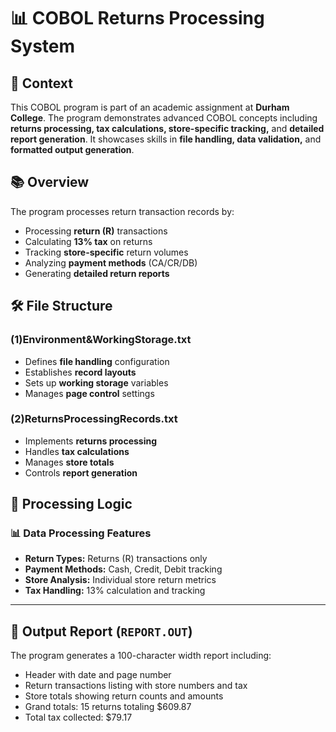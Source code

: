 # 📊 COBOL Returns Processing System

## 🏫 Context 
This COBOL program is part of an academic assignment at **Durham College**. The program demonstrates advanced COBOL concepts including **returns processing, tax calculations, store-specific tracking,** and **detailed report generation**. It showcases skills in **file handling, data validation,** and **formatted output generation**.

## 📚 Overview
The program processes return transaction records by:
- Processing **return (R)** transactions
- Calculating **13% tax** on returns
- Tracking **store-specific** return volumes
- Analyzing **payment methods** (CA/CR/DB)
- Generating **detailed return reports**

## 🛠 File Structure

### **(1)Environment&WorkingStorage.txt**
- Defines **file handling** configuration
- Establishes **record layouts**
- Sets up **working storage** variables
- Manages **page control** settings

### **(2)ReturnsProcessingRecords.txt**
- Implements **returns processing**
- Handles **tax calculations**
- Manages **store totals**
- Controls **report generation**

## 🧮 Processing Logic

### 📊 Data Processing Features
- **Return Types:** Returns (R) transactions only
- **Payment Methods:** Cash, Credit, Debit tracking
- **Store Analysis:** Individual store return metrics
- **Tax Handling:** 13% calculation and tracking

---

## 📁 Output Report (`REPORT.OUT`)
The program generates a 100-character width report including:
- Header with date and page number
- Return transactions listing with store numbers and tax
- Store totals showing return counts and amounts
- Grand totals: 15 returns totaling $609.87
- Total tax collected: $79.17
